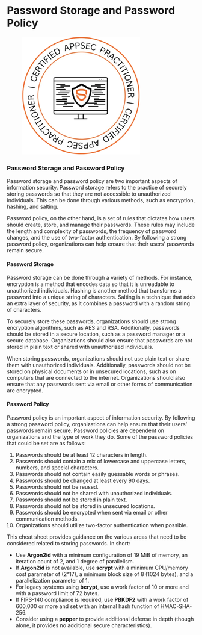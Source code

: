 # Password Storage and Password Policy

<figure><img src=".gitbook/assets/image (9).png" alt="" width="314"><figcaption></figcaption></figure>



### **Password Storage and Password Policy**

Password storage and password policy are two important aspects of information security. Password storage refers to the practice of securely storing passwords so that they are not accessible to unauthorized individuals. This can be done through various methods, such as encryption, hashing, and salting.

Password policy, on the other hand, is a set of rules that dictates how users should create, store, and manage their passwords. These rules may include the length and complexity of passwords, the frequency of password changes, and the use of two-factor authentication. By following a strong password policy, organizations can help ensure that their users' passwords remain secure.

#### **Password Storage**

Password storage can be done through a variety of methods. For instance, encryption is a method that encodes data so that it is unreadable to unauthorized individuals. Hashing is another method that transforms a password into a unique string of characters. Salting is a technique that adds an extra layer of security, as it combines a password with a random string of characters.

To securely store these passwords, organizations should use strong encryption algorithms, such as AES and RSA. Additionally, passwords should be stored in a secure location, such as a password manager or a secure database. Organizations should also ensure that passwords are not stored in plain text or shared with unauthorized individuals.

When storing passwords, organizations should not use plain text or share them with unauthorized individuals. Additionally, passwords should not be stored on physical documents or in unsecured locations, such as on computers that are connected to the internet. Organizations should also ensure that any passwords sent via email or other forms of communication are encrypted.

#### **Password Policy**

Password policy is an important aspect of information security. By following a strong password policy, organizations can help ensure that their users' passwords remain secure. Password policies are dependent on organizations and the type of work they do. Some of the password policies that could be set are as follows:

1. Passwords should be at least 12 characters in length.
2. Passwords should contain a mix of lowercase and uppercase letters, numbers, and special characters.
3. Passwords should not contain easily guessable words or phrases.
4. Passwords should be changed at least every 90 days.
5. Passwords should not be reused.
6. Passwords should not be shared with unauthorized individuals.
7. Passwords should not be stored in plain text.
8. Passwords should not be stored in unsecured locations.
9. Passwords should be encrypted when sent via email or other communication methods.
10. Organizations should utilize two-factor authentication when possible.



This cheat sheet provides guidance on the various areas that need to be considered related to storing passwords. In short:

* Use **Argon2id** with a minimum configuration of 19 MiB of memory, an iteration count of 2, and 1 degree of parallelism.
* If **Argon2id** is not available, use **scrypt** with a minimum CPU/memory cost parameter of (2^17), a minimum block size of 8 (1024 bytes), and a parallelization parameter of 1.
* For legacy systems using **bcrypt**, use a work factor of 10 or more and with a password limit of 72 bytes.
* If FIPS-140 compliance is required, use **PBKDF2** with a work factor of 600,000 or more and set with an internal hash function of HMAC-SHA-256.
* Consider using a **pepper** to provide additional defense in depth (though alone, it provides no additional secure characteristics).
